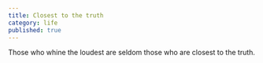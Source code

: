 ```yaml
---
title: Closest to the truth
category: life
published: true
---
```


Those who whine
the loudest
are seldom those
who are closest
to the truth.
